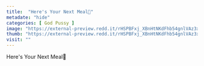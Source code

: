```yaml
---
title:  "Here's Your Next Meal🤤"
metadate: "hide"
categories: [ God Pussy ]
image: "https://external-preview.redd.it/rHSPBFxj_XBnHtNKdFhb54gnlVAz3xum_18rW4gn6FU.jpg?auto=webp&s=85e19d01271a147e9f84232da25a771eeda97258"
thumb: "https://external-preview.redd.it/rHSPBFxj_XBnHtNKdFhb54gnlVAz3xum_18rW4gn6FU.jpg?width=1080&crop=smart&auto=webp&s=c0ada91f21932719908e760fda2e8b2e673a4696"
visit: ""
---
```

Here's Your Next Meal🤤
